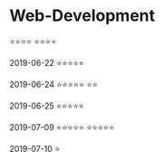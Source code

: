 # Web-Development
⭐⭐⭐⭐
⭐⭐⭐⭐

2019-06-22
⭐⭐⭐⭐⭐

2019-06-24
⭐⭐⭐⭐⭐
⭐⭐

2019-06-25
⭐⭐⭐⭐⭐

2019-07-09
⭐⭐⭐⭐⭐
⭐⭐⭐⭐⭐

2019-07-10
⭐